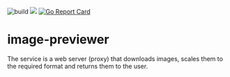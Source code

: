 ![build](https://github.com/devgomax/image-previewer/actions/workflows/tests.yml/badge.svg?event=push)
![](https://img.shields.io/badge/go%20version-1.23-green?style=flat)
[![Go Report Card](https://goreportcard.com/badge/github.com/devgomax/image-previewer)](https://goreportcard.com/report/github.com/devgomax/image-previewer)

# image-previewer
The service is a web server (proxy) that downloads images, scales them to the required format and returns them to the user.
